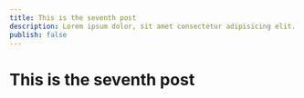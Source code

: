 ```yaml
---
title: This is the seventh post
description: Lorem ipsum dolor, sit amet consectetur adipisicing elit. Quos cumque harum praesentium sapiente voluptas
publish: false
---
```


# This is the seventh post
